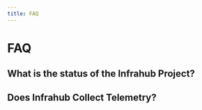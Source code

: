 ```yaml
---
title: FAQ
---
```


# FAQ

## What is the status of the Infrahub Project?

## Does Infrahub Collect Telemetry?
